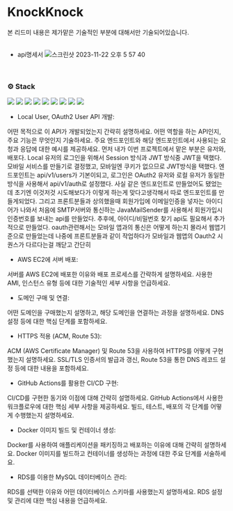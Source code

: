 # KnockKnock

본 리드미 내용은 제가맡은 기술적인 부분에 대해서만 기술되어있습니다.
<br/>
<br/>

- api명세서
![스크린샷 2023-11-22 오후 5 57 40](https://github.com/adsds126/KnockKnock/assets/110022522/f8666b80-239e-47e5-b063-7d8be675a1fb)


<br/>

### <span style=""> ⚙️ **Stack** </span>
<img src="https://img.shields.io/badge/Java-blue?style=flat-square&logo=Java&logoColor=white"/>
<img src="https://img.shields.io/badge/Spring-boot-6DB33F?style=flat-square&logo=Spring-boot&logoColor=white"/>
<img src="https://img.shields.io/badge/MySQL-4479A1?style=flat-square&logo=MySQL&logoColor=white"/>
<img src="https://img.shields.io/badge/Amazon-AWS-232F3E?style=flat-square&logo=Amazon-AWS&logoColor=white"/> <img src="https://img.shields.io/badge/Amazon-EC2-FF9900?style=flat-square&logo=Amazon-EC2&logoColor=white"> <img src="https://img.shields.io/badge/Amazon-Rds-527FFF?style=flat-square&logo=Amazon-Rds&logoColor=white"/> <img src="https://img.shields.io/badge/Amazon-S3-569A31?style=flat-square&logo=Amazon-S3&logoColor=white"/> <img src="https://img.shields.io/badge/Amazon-Route53-8C4FFF?style=flat-square&logo=Amazon-Route-53&logoColor=white"/> <img src="https://img.shields.io/badge/Docker-2496ED?style=flat-square&logo=Docker&logoColor=white"/>
<br/>

- Local User, OAuth2 User API 개발:

어떤 목적으로 이 API가 개발되었는지 간략히 설명하세요.
어떤 역할을 하는 API인지, 주요 기능은 무엇인지 기술하세요.
주요 엔드포인트와 해당 엔드포인트에서 사용되는 요청과 응답에 대한 예시를 제공하세요.
먼저 내가 이번 프로젝트에서 맡은 부분은 유저와, 배포다. Local 유저의 로그인을 위해서 Session 방식과 JWT 방식중 JWT을 택했다. 모바일 서비스를 만들기로 결정했고, 모바일엔 쿠키가 없으므로 JWT방식을 택했다.
엔드포인트는 api/v1/users가 기본이되고, 로그인은 OAuth2 유저와 로컬 유저가 동일한 방식을 사용해서 api/v1/auth로 설정했다. 사실 같은 엔드포인트로 만들었어도 됐었는데 초기엔 이것저것 시도해보다가 이렇게 하는게 맞다고생각해서 
따로 엔드포인트를 만들게되었다. 그리고 프론트분들과 상의했을때 회원가입에 이메일인증을 넣자는 아이디어가 나와서 처음에 SMTP서버와 통신하는 JavaMailSender를 사용해서 회원가입시 인증번호를 보내는 api를 만들었다.
추후에, 아이디/비밀번호 찾기 api도 필요해서 추가적으로 만들었다.
oauth관련해서는 모바일 앱과의 통신은 어떻게 하는지 몰라서 웹앱기준으로 만들었는데 나중에 프론트분들과 같이 작업하다가 모바일과 웹앱의 Oauth2 시퀀스가 다르다는걸 깨닫고 간단히 
<br/>
- AWS EC2에 서버 배포:

서버를 AWS EC2에 배포한 이유와 배포 프로세스를 간략하게 설명하세요.
사용한 AMI, 인스턴스 유형 등에 대한 기술적인 세부 사항을 언급하세요.
<br/>
- 도메인 구매 및 연결:

어떤 도메인을 구매했는지 설명하고, 해당 도메인을 연결하는 과정을 설명하세요.
DNS 설정 등에 대한 핵심 단계를 포함하세요.
<br/>
- HTTPS 적용 (ACM, Route 53):

ACM (AWS Certificate Manager) 및 Route 53을 사용하여 HTTPS를 어떻게 구현했는지 설명하세요.
SSL/TLS 인증서의 발급과 갱신, Route 53을 통한 DNS 레코드 설정 등에 대한 내용을 포함하세요.
<br/>
- GitHub Actions를 활용한 CI/CD 구현:

CI/CD를 구현한 동기와 이점에 대해 간략히 설명하세요.
GitHub Actions에서 사용한 워크플로우에 대한 핵심 세부 사항을 제공하세요.
빌드, 테스트, 배포의 각 단계를 어떻게 수행했는지 설명하세요.
<br/>
- Docker 이미지 빌드 및 컨테이너 생성:

Docker를 사용하여 애플리케이션을 패키징하고 배포하는 이유에 대해 간략히 설명하세요.
Docker 이미지를 빌드하고 컨테이너를 생성하는 과정에 대한 주요 단계를 서술하세요.
<br/>
- RDS를 이용한 MySQL 데이터베이스 관리:

RDS를 선택한 이유와 어떤 데이터베이스 스키마를 사용했는지 설명하세요.
RDS 설정 및 관리에 대한 핵심 내용을 언급하세요.
